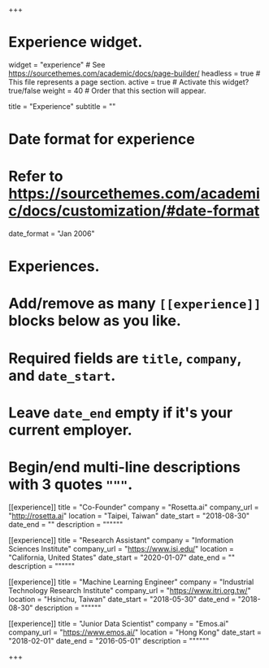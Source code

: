 +++
# Experience widget.
widget = "experience"  # See https://sourcethemes.com/academic/docs/page-builder/
headless = true  # This file represents a page section.
active = true  # Activate this widget? true/false
weight = 40  # Order that this section will appear.

title = "Experience"
subtitle = ""

# Date format for experience
#   Refer to https://sourcethemes.com/academic/docs/customization/#date-format
date_format = "Jan 2006"

# Experiences.
#   Add/remove as many `[[experience]]` blocks below as you like.
#   Required fields are `title`, `company`, and `date_start`.
#   Leave `date_end` empty if it's your current employer.
#   Begin/end multi-line descriptions with 3 quotes `"""`.
[[experience]]
  title = "Co-Founder"
  company = "Rosetta.ai"
  company_url = "http://rosetta.ai"
  location = "Taipei, Taiwan"
  date_start = "2018-08-30"
  date_end = ""
  description = """"""

[[experience]]
  title = "Research Assistant"
  company = "Information Sciences Institute"
  company_url = "https://www.isi.edu/"
  location = "California, United States"
  date_start = "2020-01-07"
  date_end = ""
  description = """"""  

[[experience]]
  title = "Machine Learning Engineer"
  company = "Industrial Technology Research Institute"
  company_url = "https://www.itri.org.tw/"
  location = "Hsinchu, Taiwan"
  date_start = "2018-05-30"
  date_end = "2018-08-30"
  description = """"""

[[experience]]
  title = "Junior Data Scientist"
  company = "Emos.ai"
  company_url = "https://www.emos.ai/"
  location = "Hong Kong"
  date_start = "2018-02-01"
  date_end = "2016-05-01"
  description = """"""  

+++
